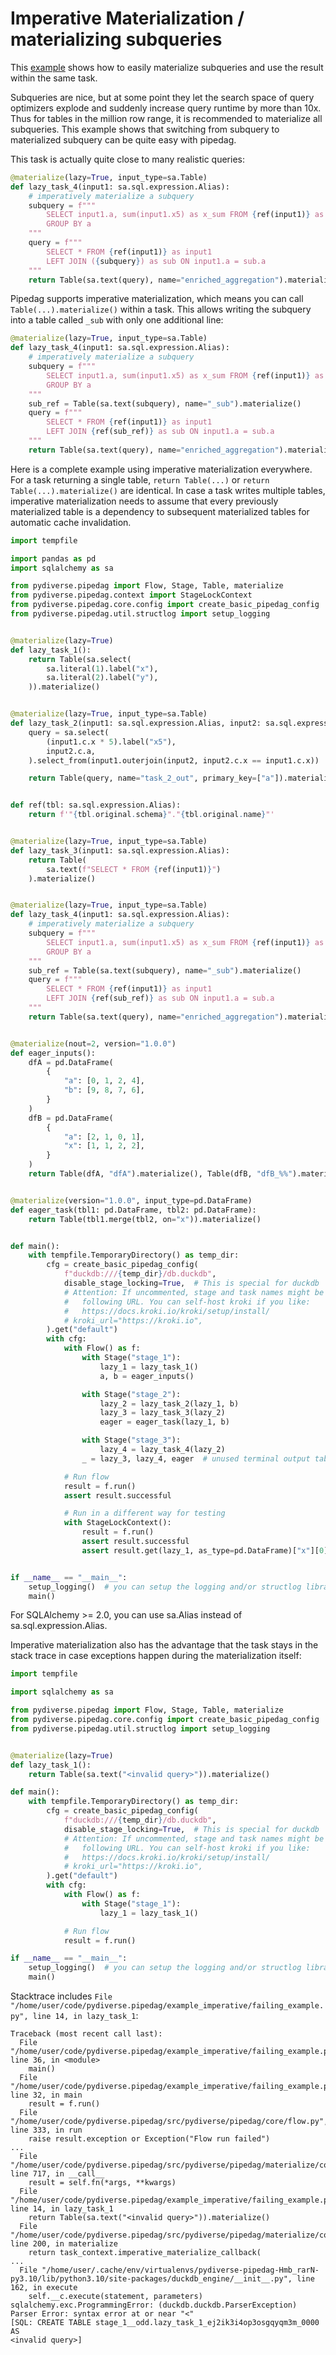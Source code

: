 # Imperative Materialization / materializing subqueries

This [example](../examples.md) shows how to easily materialize subqueries and use the result within the same task.

Subqueries are nice, but at some point they let the search space of query optimizers explode and suddenly increase 
query runtime by more than 10x. Thus for tables in the million row range, it is recommended to materialize all 
subqueries. This example shows that switching from subquery to materialized subquery can be quite easy with pipedag.

This task is actually quite close to many realistic queries:
```python
@materialize(lazy=True, input_type=sa.Table)
def lazy_task_4(input1: sa.sql.expression.Alias):
    # imperatively materialize a subquery
    subquery = f"""
        SELECT input1.a, sum(input1.x5) as x_sum FROM {ref(input1)} as input1
        GROUP BY a
    """
    query = f"""
        SELECT * FROM {ref(input1)} as input1 
        LEFT JOIN ({subquery}) as sub ON input1.a = sub.a
    """
    return Table(sa.text(query), name="enriched_aggregation").materialize()
```

Pipedag supports imperative materialization, which means you can call `Table(...).materialize()` within a task. 
This allows writing the subquery into a table called `_sub` with only one additional line:
```python
@materialize(lazy=True, input_type=sa.Table)
def lazy_task_4(input1: sa.sql.expression.Alias):
    # imperatively materialize a subquery
    subquery = f"""
        SELECT input1.a, sum(input1.x5) as x_sum FROM {ref(input1)} as input1
        GROUP BY a
    """
    sub_ref = Table(sa.text(subquery), name="_sub").materialize()
    query = f"""
        SELECT * FROM {ref(input1)} as input1 
        LEFT JOIN {ref(sub_ref)} as sub ON input1.a = sub.a
    """
    return Table(sa.text(query), name="enriched_aggregation").materialize()
```

Here is a complete example using imperative materialization everywhere. For a task returning a single table, 
`return Table(...)` or `return Table(...).materialize()` are identical. In case a task writes multiple tables, 
imperative materialization needs to assume that every previously materialized table is a dependency to subsequent 
materialized tables for automatic cache invalidation. 

```python
import tempfile

import pandas as pd
import sqlalchemy as sa

from pydiverse.pipedag import Flow, Stage, Table, materialize
from pydiverse.pipedag.context import StageLockContext
from pydiverse.pipedag.core.config import create_basic_pipedag_config
from pydiverse.pipedag.util.structlog import setup_logging


@materialize(lazy=True)
def lazy_task_1():
    return Table(sa.select(
        sa.literal(1).label("x"),
        sa.literal(2).label("y"),
    )).materialize()


@materialize(lazy=True, input_type=sa.Table)
def lazy_task_2(input1: sa.sql.expression.Alias, input2: sa.sql.expression.Alias):
    query = sa.select(
        (input1.c.x * 5).label("x5"),
        input2.c.a,
    ).select_from(input1.outerjoin(input2, input2.c.x == input1.c.x))

    return Table(query, name="task_2_out", primary_key=["a"]).materialize()


def ref(tbl: sa.sql.expression.Alias):
    return f'"{tbl.original.schema}"."{tbl.original.name}"'


@materialize(lazy=True, input_type=sa.Table)
def lazy_task_3(input1: sa.sql.expression.Alias):
    return Table(
        sa.text(f"SELECT * FROM {ref(input1)}")
    ).materialize()


@materialize(lazy=True, input_type=sa.Table)
def lazy_task_4(input1: sa.sql.expression.Alias):
    # imperatively materialize a subquery
    subquery = f"""
        SELECT input1.a, sum(input1.x5) as x_sum FROM {ref(input1)} as input1
        GROUP BY a
    """
    sub_ref = Table(sa.text(subquery), name="_sub").materialize()
    query = f"""
        SELECT * FROM {ref(input1)} as input1 
        LEFT JOIN {ref(sub_ref)} as sub ON input1.a = sub.a
    """
    return Table(sa.text(query), name="enriched_aggregation").materialize()


@materialize(nout=2, version="1.0.0")
def eager_inputs():
    dfA = pd.DataFrame(
        {
            "a": [0, 1, 2, 4],
            "b": [9, 8, 7, 6],
        }
    )
    dfB = pd.DataFrame(
        {
            "a": [2, 1, 0, 1],
            "x": [1, 1, 2, 2],
        }
    )
    return Table(dfA, "dfA").materialize(), Table(dfB, "dfB_%%").materialize()


@materialize(version="1.0.0", input_type=pd.DataFrame)
def eager_task(tbl1: pd.DataFrame, tbl2: pd.DataFrame):
    return Table(tbl1.merge(tbl2, on="x")).materialize()


def main():
    with tempfile.TemporaryDirectory() as temp_dir:
        cfg = create_basic_pipedag_config(
            f"duckdb:///{temp_dir}/db.duckdb",
            disable_stage_locking=True,  # This is special for duckdb
            # Attention: If uncommented, stage and task names might be sent to the
            #   following URL. You can self-host kroki if you like:
            #   https://docs.kroki.io/kroki/setup/install/
            # kroki_url="https://kroki.io",
        ).get("default")
        with cfg:
            with Flow() as f:
                with Stage("stage_1"):
                    lazy_1 = lazy_task_1()
                    a, b = eager_inputs()

                with Stage("stage_2"):
                    lazy_2 = lazy_task_2(lazy_1, b)
                    lazy_3 = lazy_task_3(lazy_2)
                    eager = eager_task(lazy_1, b)

                with Stage("stage_3"):
                    lazy_4 = lazy_task_4(lazy_2)
                _ = lazy_3, lazy_4, eager  # unused terminal output tables

            # Run flow
            result = f.run()
            assert result.successful

            # Run in a different way for testing
            with StageLockContext():
                result = f.run()
                assert result.successful
                assert result.get(lazy_1, as_type=pd.DataFrame)["x"][0] == 1


if __name__ == "__main__":
    setup_logging()  # you can setup the logging and/or structlog libraries as you wish
    main()
```
For SQLAlchemy >= 2.0, you can use sa.Alias instead of sa.sql.expression.Alias.

Imperative materialization also has the advantage that the task stays in the stack trace in case exceptions happen 
during the materialization itself:

```python
import tempfile

import sqlalchemy as sa

from pydiverse.pipedag import Flow, Stage, Table, materialize
from pydiverse.pipedag.core.config import create_basic_pipedag_config
from pydiverse.pipedag.util.structlog import setup_logging


@materialize(lazy=True)
def lazy_task_1():
    return Table(sa.text("<invalid query>")).materialize()

def main():
    with tempfile.TemporaryDirectory() as temp_dir:
        cfg = create_basic_pipedag_config(
            f"duckdb:///{temp_dir}/db.duckdb",
            disable_stage_locking=True,  # This is special for duckdb
            # Attention: If uncommented, stage and task names might be sent to the
            #   following URL. You can self-host kroki if you like:
            #   https://docs.kroki.io/kroki/setup/install/
            # kroki_url="https://kroki.io",
        ).get("default")
        with cfg:
            with Flow() as f:
                with Stage("stage_1"):
                    lazy_1 = lazy_task_1()

            # Run flow
            result = f.run()

if __name__ == "__main__":
    setup_logging()  # you can setup the logging and/or structlog libraries as you wish
    main()
```

Stacktrace includes 
`File "/home/user/code/pydiverse.pipedag/example_imperative/failing_example.py", line 14, in lazy_task_1`:

```
Traceback (most recent call last):
  File "/home/user/code/pydiverse.pipedag/example_imperative/failing_example.py", line 36, in <module>
    main()
  File "/home/user/code/pydiverse.pipedag/example_imperative/failing_example.py", line 32, in main
    result = f.run()
  File "/home/user/code/pydiverse.pipedag/src/pydiverse/pipedag/core/flow.py", line 333, in run
    raise result.exception or Exception("Flow run failed")
...
  File "/home/user/code/pydiverse.pipedag/src/pydiverse/pipedag/materialize/core.py", line 717, in __call__
    result = self.fn(*args, **kwargs)
  File "/home/user/code/pydiverse.pipedag/example_imperative/failing_example.py", line 14, in lazy_task_1
    return Table(sa.text("<invalid query>")).materialize()
  File "/home/user/code/pydiverse.pipedag/src/pydiverse/pipedag/materialize/container.py", line 200, in materialize
    return task_context.imperative_materialize_callback(
...    
  File "/home/user/.cache/env/virtualenvs/pydiverse-pipedag-Hmb_rarN-py3.10/lib/python3.10/site-packages/duckdb_engine/__init__.py", line 162, in execute
    self.__c.execute(statement, parameters)
sqlalchemy.exc.ProgrammingError: (duckdb.duckdb.ParserException) Parser Error: syntax error at or near "<"
[SQL: CREATE TABLE stage_1__odd.lazy_task_1_ej2ik3i4op3osgqyqm3m_0000 AS
<invalid query>]
```